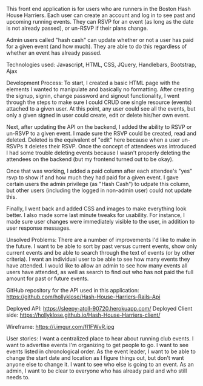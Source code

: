 This front end application is for users who are runners in the Boston Hash House Harriers. Each user can create an account and log in to see past and upcoming running events. They can RSVP for an event (as long as the date is not already passed), or un-RSVP if their plans change.

Admin users called "hash cash" can update whether or not a user has paid for a given event (and how much). They are able to do this regardless of whether an event has already passed.

Technologies used: Javascript, HTML, CSS, JQuery, Handlebars, Bootstrap, Ajax

Development Process:
To start, I created a basic HTML page with the elements I wanted to manipulate and basically no formatting. After creating the signup, signin, change password and signout functionality, I went through the steps to make sure I could CRUD one single resource (events) attached to a given user. At this point, any user could see all the events, but only a given signed in user could create, edit or delete his/her own event.

Next, after updating the API on the backend, I added the ability to RSVP or un-RSVP to a given event. I made sure the RSVP could be created, read and deleted. Deleted is the equivalent of "edit" here because when a user un-RSVPs it deletes their RSVP. Once the concept of attendees was introduced I had some trouble deleting events because I wasn't properly deleting the attendees on the backend (but my frontend turned out to be okay).

Once that was working, I added a paid column after each attendee's "yes" rsvp to show if and how much they had paid for a given event. I gave certain users the admin privilege (as "Hash Cash") to udpate this column, but other users (including the logged in non-admin user) could not update this.

Finally, I went back and added CSS and images to make everything look better. I also made some last minute tweaks for usability. For instance, I made sure user changes were immediately visible to the user, in addition to user response messages.

Unsolved Problems:
There are a number of improvements I'd like to make in the future. I want to be able to sort by past versus current events, show only current events and be able to search through the text of events (or by other criteria). I want an individual user to be able to see how many events they have attended. I would like to allow an admin to see how many events all users have attended, as well as search to find out who has not paid the full amount for past or future events.

GitHub repository for the API used in this application: https://github.com/hollyklose/Hash-House-Harriers-Rails-Api

Deployed API: https://sleepy-atoll-90720.herokuapp.com/
Deployed Client side: https://hollyklose.github.io/Hash-House-Harriers-client/

Wireframe: https://i.imgur.com/fI1FWvR.jpg

User stories:
I want a centralized place to hear about running club events.
I want to advertise events I'm organizing to get people to go.
I want to see events listed in chronological order.
As the event leader, I want to be able to change the start date and location as I figure things out, but don't want anyone else to change it.
I want to see who else is going to an event.
As an admin, I want to be clear to everyone who has already paid and who still needs to.

